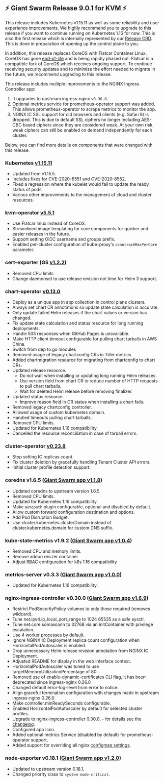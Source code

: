 ## :zap: Giant Swarm Release 9.0.1 for KVM :zap:

This release includes Kubernetes v1.15.11 as well as some reliability and user experience improvements.
We highly recommend you to upgrade to this release if you want to continue running on Kubernetes 1.15 for now.
This is also the first release which is internally represented by our [Release CRD](https://docs.giantswarm.io/reference/cp-k8s-api/releases.release.giantswarm.io/). This is done in preparation of opening up the control plane to you.

In addition, this release replaces CoreOS with Flatcar Container Linux.
CoreOS has gone [end-of-life](https://coreos.com/os/eol/) and is being rapidly phased out.
Flatcar is a compatible fork of CoreOS which receives ongoing support.
To continue receiving security updates and to minimize the effort needed to migrate in the future, we recommend upgrading to this release.

This release includes multiple improvements to the NGINX Ingress Controller app:
1. It upgrades to upstream ingress-nginx `v0.30.0`.
2. Optional metrics service for prometheus-operator support was added. This allows prometheus-operator to scrape metrics to monitor the app.
3. NGINX IC SSL support for old browsers and clients (e.g. Safari 9) is dropped. This is due to default SSL ciphers no longer including AES-CBC based ciphers since they are considered weak. At your own risk, weak ciphers can still be enabled on demand independently for each cluster.

Below, you can find more details on components that were changed with this release.

### Kubernetes [v1.15.11](https://github.com/kubernetes/kubernetes/blob/master/CHANGELOG/CHANGELOG-1.15.md#changelog-since-v11510)
- Updated from v1.15.5.
- Includes fixes for CVE-2020-8551 and CVE-2020-8552.
- Fixed a regression where the kubelet would fail to update the ready status of pods.
- Various other improvements to the management of cloud and cluster resources.

### kvm-operator [v5.5.1](https://github.com/giantswarm/kvm-operator/releases/tag/v3.9.1)
- Use Flatcar linux instead of CoreOS.
- Streamlined image templating for core components for quicker and easier releases in the future.
- Support setting OIDC username and groups prefix.
- Enabled per-cluster configuration of kube-proxy's `conntrackMaxPerCore` parameter.

### cert-exporter (GS [v1.2.2](https://github.com/giantswarm/cert-exporter/releases/tag/v1.2.2))

- Removed CPU limits.
- Change daemonset to use release revision not time for Helm 3 support.

### chart-operator [v0.13.0](https://github.com/giantswarm/chart-operator/releases/tag/v0.13.0)

- Deploy as a unique app in app collection in control plane clusters.
- Always set chart CR annotations so update state calculation is accurate.
- Only update failed Helm releases if the chart values or version has changed.
- Fix update state calculation and status resource for long running deployments.
- Handle 503 responses when GitHub Pages is unavailable.
- Make HTTP client timeout configurable for pulling chart tarballs in AWS China.
- Switch from dep to go modules
- Removed usage of legacy chartconfig CRs in Tiller metrics.
- Added chartmigration resource for migrating from chartconfig to chart CRs.
- Updated release resource.
  - Do not wait when installing or updating long running Helm releases.
  - Use version field from chart CR to reduce number of HTTP requests to pull chart tarballs.
  - Wait for deleted Helm release before removing finalizer.
- Updated status resource.
  - Improve reason field in CR status when installing a chart fails.
- Removed legacy chartconfig controller.
- Allowed usage of custom kubernetes domain.
- Handled timeouts pulling chart tarballs.
- Removed CPU limits.
- Updated for Kubernetes 1.16 compatibility.
- Cancelled the resource reconciliation in case of tarball errors.

### cluster-operator [v0.23.8](https://github.com/giantswarm/cluster-operator/releases/tag/v0.23.8)

- Stop setting IC replicas count.
- Fix cluster deletion by gracefully handling Tenant Cluster API errors.
- Initial cluster profile detection support.

### coredns v1.6.5 ([Giant Swarm app v1.1.8](https://github.com/giantswarm/coredns-app/blob/master/CHANGELOG.md#v118-2020-03-20))

- Updated coredns to upstream version 1.6.5.
- Removed CPU limits.
- Updated for Kubernetes 1.16 compatibility.
- Make `autopath` plugin configurable, optional and disabled by default.
- Allow custom forward configuration destination and options.
- Add Pod Disruption Budget.
- Use cluster.kubernetes.clusterDomain instead of cluster.kubernetes.domain for custom DNS suffix.

### kube-state-metrics v1.9.2 ([Giant Swarm app v1.0.4](https://github.com/giantswarm/kube-state-metrics-app/blob/master/CHANGELOG.md#v104))

- Removed CPU and memory limits.
- Remove addon resizer container
- Adjust RBAC configuration for k8s 1.16 compatibility

### metrics-server v0.3.3 ([Giant Swarm app v1.0.0](https://github.com/giantswarm/metrics-server-app/blob/master/CHANGELOG.md#v100-2020-01-03))

- Updated for Kubernetes 1.16 compatibility.

### nginx-ingress-controller v0.30.0 ([Giant Swarm app v1.6.9](https://github.com/giantswarm/nginx-ingress-controller-app/blob/master/CHANGELOG.md#v169-2020-04-22))

- Restrict PodSecurityPolicy volumes to only those required (removes wildcard).
- Tune net.ipv4.ip_local_port_range to 1024 65535 as a safe sysctl.
- Tune net.core.somaxconn to 32768 via an initContainer with privilege escalation.
- Use 4 worker processes by default.
- Ignore NGINX IC Deployment replica count configuration when HorizontalPodAutoscaler is enabled.
- Drop unnecessary Helm release revision annotation from NGINX IC Deployment.
- Adjusted README for display in the web interface context.
- HorizontalPodAutoscaler was tuned to use targetMemoryUtilizationPercentage of 80
- Removed use of enable-dynamic-certificates CLI flag, it has been deprecated since ingress-nginx 0.26.0
- Changed default error-log-level from error to notice.
- Align graceful termination configuration with changes made in upstream ingress-nginx 0.26.0
- Make controller.minReadySeconds configurable.
- Enabled HorizontalPodAutoscaler by default for selected cluster profiles.
- Upgrade to nginx-ingress-controller 0.30.0. - for details see the [changelog](https://github.com/kubernetes/ingress-nginx/releases/tag/nginx-0.30.0).
- Configured app icon.
- Added optional metrics Service (disabled by default) for prometheus-operator support.
- Added support for overriding all nginx [configmap settings](https://github.com/kubernetes/ingress-nginx/blob/master/docs/user-guide/nginx-configuration/configmap.md#configuration-options).

### node-exporter v0.18.1 ([Giant Swarm app v1.2.0](https://github.com/giantswarm/node-exporter-app/blob/master/CHANGELOG.md#120-2020-01-08))

- Updated to upstream version 0.18.1.
- Changed priority class to `system-node-critical`.
